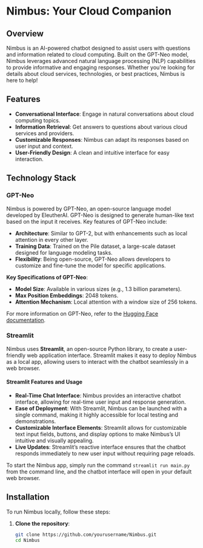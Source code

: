 # Nimbus: Your Cloud Companion

## Overview
Nimbus is an AI-powered chatbot designed to assist users with questions and information related to cloud computing. Built on the GPT-Neo model, Nimbus leverages advanced natural language processing (NLP) capabilities to provide informative and engaging responses. Whether you're looking for details about cloud services, technologies, or best practices, Nimbus is here to help!

## Features
- **Conversational Interface**: Engage in natural conversations about cloud computing topics.
- **Information Retrieval**: Get answers to questions about various cloud services and providers.
- **Customizable Responses**: Nimbus can adapt its responses based on user input and context.
- **User-Friendly Design**: A clean and intuitive interface for easy interaction.

## Technology Stack

### GPT-Neo
Nimbus is powered by GPT-Neo, an open-source language model developed by EleutherAI. GPT-Neo is designed to generate human-like text based on the input it receives. Key features of GPT-Neo include:

- **Architecture**: Similar to GPT-2, but with enhancements such as local attention in every other layer.
- **Training Data**: Trained on the Pile dataset, a large-scale dataset designed for language modeling tasks.
- **Flexibility**: Being open-source, GPT-Neo allows developers to customize and fine-tune the model for specific applications.

**Key Specifications of GPT-Neo**:
- **Model Size**: Available in various sizes (e.g., 1.3 billion parameters).
- **Max Position Embeddings**: 2048 tokens.
- **Attention Mechanism**: Local attention with a window size of 256 tokens.

For more information on GPT-Neo, refer to the [Hugging Face documentation](https://huggingface.co/docs).

### Streamlit
Nimbus uses **Streamlit**, an open-source Python library, to create a user-friendly web application interface. Streamlit makes it easy to deploy Nimbus as a local app, allowing users to interact with the chatbot seamlessly in a web browser.

#### Streamlit Features and Usage
- **Real-Time Chat Interface**: Nimbus provides an interactive chatbot interface, allowing for real-time user input and response generation.
- **Ease of Deployment**: With Streamlit, Nimbus can be launched with a single command, making it highly accessible for local testing and demonstrations.
- **Customizable Interface Elements**: Streamlit allows for customizable text input fields, buttons, and display options to make Nimbus’s UI intuitive and visually appealing.
- **Live Updates**: Streamlit’s reactive interface ensures that the chatbot responds immediately to new user input without requiring page reloads.

To start the Nimbus app, simply run the command `streamlit run main.py` from the command line, and the chatbot interface will open in your default web browser.

## Installation
To run Nimbus locally, follow these steps:

1. **Clone the repository**:
   ```bash
   git clone https://github.com/yourusername/Nimbus.git
   cd Nimbus
